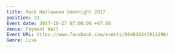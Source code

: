 ```yaml
---
title: Rock Halloween Geeknight 2017
position: 23
Event date: 2017-10-27 07:00:00 +07:00
Venue: Payment Wall
Event URL: https://www.facebook.com/events/904810343011298/
Genre: Live
---
```


